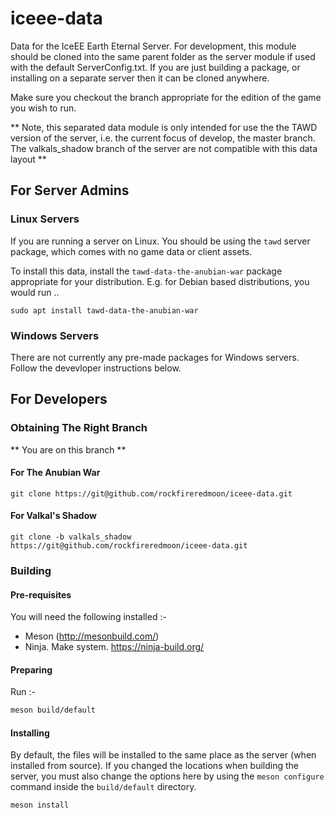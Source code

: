 # iceee-data

Data for the IceEE Earth Eternal Server. For development, this module should be cloned into the same parent folder as the server module if used with the default ServerConfig.txt. If you are just building a package, or installing on a separate server then it can be cloned anywhere.

Make sure you checkout the branch appropriate for the edition of the game you wish to run.

** Note, this separated data module is only intended for use the the TAWD version of the server,
i.e. the current focus of develop, the master branch. The valkals_shadow branch of the server 
are not compatible with this data layout **

## For Server Admins

### Linux Servers

If you are running a server on Linux. You should be using the `tawd` server package, which comes with  no game data or client assets. 

To install this data, install the `tawd-data-the-anubian-war` package appropriate for your distribution. E.g. for Debian based distributions, you would run ..

```
sudo apt install tawd-data-the-anubian-war
```

### Windows Servers

There are not currently any pre-made packages for Windows servers. Follow the devevloper instructions below.

## For Developers

### Obtaining The Right Branch

** You are on this branch **

#### For The Anubian War

```
git clone https://git@github.com/rockfireredmoon/iceee-data.git
```

#### For Valkal's Shadow

```
git clone -b valkals_shadow https://git@github.com/rockfireredmoon/iceee-data.git
```
 
### Building 

#### Pre-requisites

You will need the following installed :-

* Meson (http://mesonbuild.com/)
* Ninja. Make system. https://ninja-build.org/

#### Preparing

Run :-

```bash
meson build/default
```

#### Installing

By default, the files will be installed to the same place as the server (when installed from source). If 
you changed the locations when building the server, you must also change the options here by using the
`meson configure` command inside the `build/default` directory.

```base
meson install
```